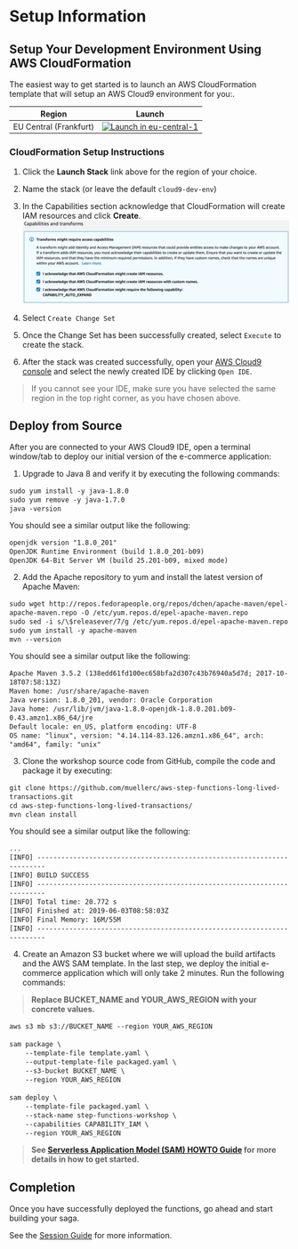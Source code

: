 # Setup Information

## Setup Your Development Environment Using AWS CloudFormation

The easiest way to get started is to launch an AWS CloudFormation template that will setup an AWS Cloud9 environment for you:.

Region| Launch
------|-----
EU Central (Frankfurt) | [![Launch in eu-central-1](http://docs.aws.amazon.com/AWSCloudFormation/latest/UserGuide/images/cloudformation-launch-stack-button.png)](https://console.aws.amazon.com/cloudformation/home?region=eu-central-1#/stacks/create/review?stackName=saga-pattern-workshop&templateURL=https://s3.amazonaws.com/aws-step-functions-long-lived-transactions-us-east-1/builder-template.yaml)


### CloudFormation Setup Instructions

1. Click the **Launch Stack** link above for the region of your choice.

2. Name the stack (or leave the default `cloud9-dev-env`)

3. In the Capabilities section acknowledge that CloudFormation will create IAM resources and click **Create**.
    ![Acknowledge IAM Screenshot](images/capabilities.png)

4. Select `Create Change Set`

5. Once the Change Set has been successfully created, select `Execute` to create the stack.

6. After the stack was created successfully, open your [AWS Cloud9 console](https://console.aws.amazon.com/cloud9/) and select the newly created IDE by clicking `Open IDE`.

> If you cannot see your IDE, make sure you have selected the same region in the top right corner, as you have chosen above.

## Deploy from Source
After you are connected to your AWS Cloud9 IDE, open a terminal window/tab to deploy our initial version of the e-commerce application:

1. Upgrade to Java 8 and verify it by executing the following commands:

```shell
sudo yum install -y java-1.8.0
sudo yum remove -y java-1.7.0
java -version
```

You should see a similar output like the following:

```shell
openjdk version "1.8.0_201"
OpenJDK Runtime Environment (build 1.8.0_201-b09)
OpenJDK 64-Bit Server VM (build 25.201-b09, mixed mode)
```

2. Add the Apache repository to yum and install the latest version of Apache Maven: 

```shell
sudo wget http://repos.fedorapeople.org/repos/dchen/apache-maven/epel-apache-maven.repo -O /etc/yum.repos.d/epel-apache-maven.repo
sudo sed -i s/\$releasever/7/g /etc/yum.repos.d/epel-apache-maven.repo
sudo yum install -y apache-maven
mvn --version
```

You should see a similar output like the following:

```shell
Apache Maven 3.5.2 (138edd61fd100ec658bfa2d307c43b76940a5d7d; 2017-10-18T07:58:13Z)
Maven home: /usr/share/apache-maven
Java version: 1.8.0_201, vendor: Oracle Corporation
Java home: /usr/lib/jvm/java-1.8.0-openjdk-1.8.0.201.b09-0.43.amzn1.x86_64/jre
Default locale: en_US, platform encoding: UTF-8
OS name: "linux", version: "4.14.114-83.126.amzn1.x86_64", arch: "amd64", family: "unix"
```

3. Clone the workshop source code from GitHub, compile the code and package it by executing: 

```shell
git clone https://github.com/muellerc/aws-step-functions-long-lived-transactions.git
cd aws-step-functions-long-lived-transactions/
mvn clean install
```

You should see a similar output like the following:

```shell
...
[INFO] ------------------------------------------------------------------------
[INFO] BUILD SUCCESS
[INFO] ------------------------------------------------------------------------
[INFO] Total time: 20.772 s
[INFO] Finished at: 2019-06-03T08:58:03Z
[INFO] Final Memory: 16M/55M
[INFO] ------------------------------------------------------------------------
```

4. Create an Amazon S3 bucket where we will upload the build artifacts and the AWS SAM template. In the last step, we deploy the initial e-commerce application which will only take 2 minutes. Run the following commands:

> **Replace BUCKET_NAME and YOUR_AWS_REGION with your concrete values.**

```shell
aws s3 mb s3://BUCKET_NAME --region YOUR_AWS_REGION

sam package \
    --template-file template.yaml \
    --output-template-file packaged.yaml \
    --s3-bucket BUCKET_NAME \
    --region YOUR_AWS_REGION

sam deploy \
    --template-file packaged.yaml \
    --stack-name step-functions-workshop \
    --capabilities CAPABILITY_IAM \
    --region YOUR_AWS_REGION
```

> **See [Serverless Application Model (SAM) HOWTO Guide](https://github.com/awslabs/serverless-application-model/blob/master/HOWTO.md) for more details in how to get started.**


## Completion

Once you have successfully deployed the functions, go ahead and start building your saga.

See the [Session Guide](guide.md) for more information.